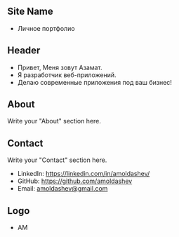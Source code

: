 ## Site Name
- Личное портфолио

## Header
- Привет, Меня зовут Азамат. 
- Я разработчик веб-приложений.
- Делаю современные приложения под ваш бизнес!

## About
Write your "About" section here.

## Contact
Write your "Contact" section here.
- LinkedIn: https://linkedin.com/in/amoldashev/
- GitHub: https://github.com/amoldashev
- Email: amoldashev@gmail.com

## Logo
- AM
